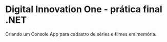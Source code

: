 # Digital Innovation One - prática final .NET
Criando um Console App para cadastro de séries e filmes em memória.
